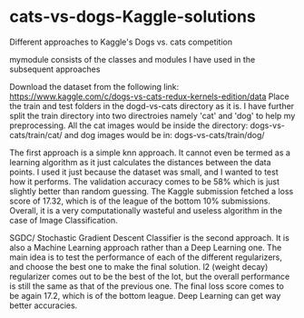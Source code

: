 # cats-vs-dogs-Kaggle-solutions
Different approaches to Kaggle's Dogs vs. cats competition

mymodule consists of the classes and modules I have used in the subsequent approaches

Download the dataset from the following link: https://www.kaggle.com/c/dogs-vs-cats-redux-kernels-edition/data
Place the train and test folders in the dogd-vs-cats directory as it is. I have further split the train directory into two directroies namely 'cat' and 'dog' to help my preprocessing. All the cat images would be inside the directory: dogs-vs-cats/train/cat/ and dog images would be in: dogs-vs-cats/train/dog/

The first approach is a simple knn approach. It cannot even be termed as a learning algorithm as it just calculates the distances between the data points. I used it just because the dataset was small, and I wanted to test how it performs. The validation accuracy comes to be 58% which is just slightly better than random guessing. The Kaggle submission fetched a loss score of 17.32, which is of the league of the bottom 10% submissions. Overall, it is a very computationally wasteful and useless algorithm in the case of Image Classification.

SGDC/ Stochastic Gradient Descent Classifier is the second approach. It is also a Machine Learning approach rather than a Deep Learning one. The main idea is to test the performance of each of the different regularizers, and choose the best one to make the final solution. l2 (weight decay) regularizer comes out to be the best of the lot, but the overall performance is still the same as that of the previous one. The final loss score comes to be again 17.2, which is of the bottom league. Deep Learning can get way better accuracies.
